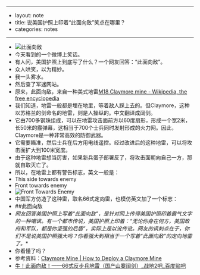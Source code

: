 - --
- layout: note
- title: 说美国护照上印着“此面向敌”笑点在哪里？
- categories: notes
- --
- ![此面向敌](http://www.baibanbao.net/wp-content/uploads/2015/04/cimian1.jpg)
- 今天看到的一个微博上笑话。
- 有人问，美国护照上到底写了什么？一个网友回答：“此面向敌”。
- 众人哄笑，以为精妙。
- 我一头雾水。
- 然后查了军迷网站。
- 原来，此面向敌，来自一种美式地雷[M18 Claymore mine - Wikipedia, the free encyclopedia](http://en.wikipedia.org/wiki/M18_Claymore_mine)
- 我们知道，地雷一般都是埋在地里，等着敌人踩上去的。但Claymore，这种以苏格兰的剑命名的地雷，则是人操纵的。中文翻译成阔剑。
- 它由700多钢珠组成，可以在地雷攻击面前方以60度扇形，形成一个宽2米，长50米的霰弹幕，这相当于700个士兵同时发射形成的火力网。因此，Claymore是一种非常高效的防御武器。
- 它需要瞄准，然后士兵在后方用电线遥控。经过改进后的这种地雷，可以将攻击面扩大到100米宽度。
- 由于这种地雷想当厉害，如果新兵蛋子部署反了，将攻击面朝向自己一方，那就自取灭亡了。
- 所以，在地雷上都有警告标志，英文一般是：
- This side towards enemy
- Front towards enemy
- ![Front Towards Enemy](http://www.baibanbao.net/wp-content/uploads/2015/04/cimian2.jpg)
- 中国军方仿造了这种雷，取名66式定向雷，也模仿英文加了一个标志：
- ##此面向敌
- *网友回答美国护照上写着“此面向敌”，是针对网上传得美国护照印着霸气文字的一种嘲讽。有一个都市传说，美国护照上印着：“无论你身在何方，美国政府和军队，都是你坚强的后盾”，实际上是以讹传讹。网友的讽刺点在于，你们不是说美国护照强大吗？你看强大到相当于一个写着“此面向敌”的定向地雷了。**
- 你看懂了吗？
- 参考资料：[Claymore Mine | How to Deploy a Claymore Mine](http://www.claymoremine.com/)
- [牛！此面向敌！——66式反步兵地雷（国产山寨阔剑）_战地2吧_百度贴吧](http://tieba.baidu.com/p/558535394)
